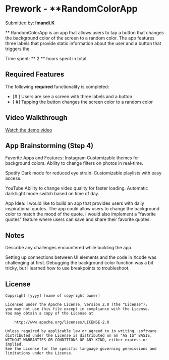 # Prework - **RandomColorApp

Submitted by: **Imandi.K**

** RandomColorApp is an app that allows users to tap a button that changes the background color of the screen to a random color. The app features three labels that provide static information about the user and a button that triggers the

Time spent: ** 2 ** hours spent in total

## Required Features

The following **required** functionality is completed:

- [# ] Users are see a screen with three labels and a button
- [ #] Tapping the button changes the screen color to a random color
 
## Video Walkthrough

[Watch the demo video]()

## App Brainstorming (Step 4)
Favorite Apps and Features:
Instagram
Customizable themes for background colors.
Ability to change filters on photos in real-time.

Spotify
Dark mode for reduced eye strain.
Customizable playlists with easy access.

YouTube
Ability to change video quality for faster loading.
Automatic dark/light mode switch based on time of day.

App Idea: I would like to build an app that provides users with daily inspirational quotes. The app could allow users to change the background color to match the mood of the quote. I would also implement a "favorite quotes" feature where users can save and share their favorite quotes.



## Notes

Describe any challenges encountered while building the app.

Setting up connections between UI elements and the code in Xcode was challenging at first.
Debugging the background color function was a bit tricky, but I learned how to use breakpoints to troubleshoot.

## License

    Copyright [yyyy] [name of copyright owner]

    Licensed under the Apache License, Version 2.0 (the "License");
    you may not use this file except in compliance with the License.
    You may obtain a copy of the License at

        http://www.apache.org/licenses/LICENSE-2.0

    Unless required by applicable law or agreed to in writing, software
    distributed under the License is distributed on an "AS IS" BASIS,
    WITHOUT WARRANTIES OR CONDITIONS OF ANY KIND, either express or implied.
    See the License for the specific language governing permissions and
    limitations under the License.

